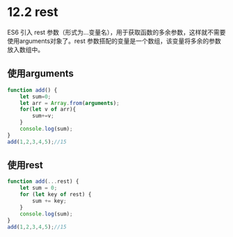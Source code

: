 # 12.2 rest

ES6 引入 rest 参数（形式为...变量名），用于获取函数的多余参数，这样就不需要使用arguments对象了。rest 参数搭配的变量是一个数组，该变量将多余的参数放入数组中。

## 使用arguments
```js
function add() {
    let sum=0;
    let arr = Array.from(arguments);
    for(let v of arr){
        sum+=v;
    }
    console.log(sum);
}
add(1,2,3,4,5);//15
```

## 使用rest
```js
function add(...rest) {
    let sum = 0;
    for (let key of rest) {
        sum += key;
    }
    console.log(sum);
}
add(1,2,3,4,5);//15
```

